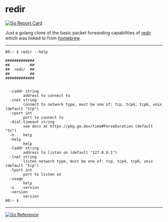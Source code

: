 # redir

[![Go Report Card](https://goreportcard.com/badge/github.com/josephcopenhaver/redir)](https://goreportcard.com/report/github.com/josephcopenhaver/redir)

Just a golang clone of the basic packet forwarding capabilities of [redir](https://github.com/TracyWebTech/redir) which was linked to from [homebrew](https://formulae.brew.sh/formula/redir).

---

```text
00:~ $ redir --help

#############
##         ##
##  redir  ##
##         ##
#############


  -caddr string
        address to connect to
  -cnet string
        connect to network type, must be one of: tcp, tcp4, tcp6, unix (default "tcp")
  -cport int
        port to connect to
  -dial-timeout string
        see docs at https://pkg.go.dev/time#ParseDuration (default "5s")
  -h    help
  -help
        help
  -laddr string
        address to liston on (default "127.0.0.1")
  -lnet string
        listen network type, must be one of: tcp, tcp4, tcp6, unix (default "tcp")
  -lport int
        port to listen on
  -usage
        help
  -v    version
  -version
        version
00:~ $
```

---

[![Go Reference](https://pkg.go.dev/badge/github.com/josephcopenhaver/redir.svg)](https://pkg.go.dev/github.com/josephcopenhaver/redir)
